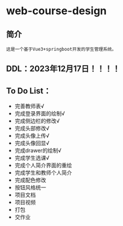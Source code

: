 # web-course-design
## 简介
	这是一个基于Vue3+springboot开发的学生管理系统。
## DDL：2023年12月17日！！！！
## To Do List：
 - 完善教师表√
 - 完成登录界面的绘制√
 - 完成侧边栏的修改√
 - 完成头部修改√
 - 完成头像上传√
 - 完成头像回显√
 - 完成drawer的绘制√
 - 完成学生选课√
 - 完成个人简介界面的重绘
 - 完成学生和教师个人简介
 - 完成配色修改
 - 按钮风格统一
 - 项目文档
 - 项目视频
 - 打包
 - 交作业
